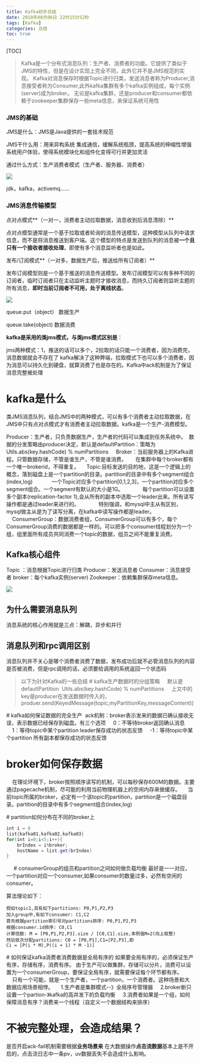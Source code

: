 ```yaml
---
title: Kafka初步总结
date: 2018年08月06日 22时15分52秒
tags: [Kafka]
categories: 总结
toc: true
---
```


[TOC]

>  Kafka是一个分布式消息队列：生产者、消费者的功能。它提供了类似于JMS的特性，但是在设计实现上完全不同，此外它并不是JMS规范的实现。
>  Kafka对消息保存时根据Topic进行归类，发送消息者称为Producer,消息接受者称为Consumer,此外kafka集群有多个kafka实例组成，每个实例(server)成为broker。
>  无论是kafka集群，还是producer和consumer都依赖于zookeeper集群保存一些meta信息，来保证系统可用性
>

### JMS的基础

JMS是什么：JMS是Java提供的一套技术规范

JMS干什么用：用来异构系统 集成通信，缓解系统瓶颈，提高系统的伸缩性增强系统用户体验，使得系统模块化和组件化变得可行并更加灵活

通过什么方式：生产消费者模式（生产者、服务器、消费者）

![](http://img.gangtieguo.cn/006tNbRwgy1fu895melcpj30zd0ckdgd.jpg)

jdk，kafka，activemq……

<!-- more -->

### JMS消息传输模型

点对点模式**（一对一，消费者主动拉取数据，消息收到后消息清除）**

点对点模型通常是一个基于拉取或者轮询的消息传送模型，这种模型从队列中请求信息，而不是将消息推送到客户端。这个模型的特点是发送到队列的消息被**一个且只有一个接收者接收处理**，即使有多个消息监听者也是如此。

发布/订阅模式**（一对多，数据生产后，推送给所有订阅者）**

发布订阅模型则是一个基于推送的消息传送模型。发布订阅模型可以有多种不同的订阅者，临时订阅者只在主动监听主题时才接收消息，而持久订阅者则监听主题的所有消息，**即时当前订阅者不可用，处于离线状态**。

![](http://img.gangtieguo.cn/0069RVTdgy1fu894keo4oj310n0hd0tv.jpg)

queue.put（object）  数据生产

queue.take(object)    数据消费

**kafka是采用的类jms模式，与类jms模式区别是**： 

jms两种模式：1，推送的话可以多个，2拉取的话只能一个消费者，因为消费完，消息数据就会不存在了 kafka解决了这种弊端，拉取模式下也可以多个消费者，因为消息可以持久化到硬盘，就算消费了也是存在的。Kafka中ack机制是为了保证消息完整被处理 



# kafka是什么
类JMS消息队列，结合JMS中的两种模式，可以有多个消费者主动拉取数据，在JMS中只有点对点模式才有消费者主动拉取数据。kafka是一个生产-消费模型。

Producer：生产者，只负责数据生产，生产者的代码可以集成到任务系统中。 
数据的分发策略由producer决定，默认是defaultPartition：策略为Utils.abs(key.hashCode) % numPartitions
    Broker：当前服务器上的Kafka进程。只管数据存储，不管是谁生产，不管是谁消费。
    	在集群中每个broker都有一个唯一brokerid，不得重复。
    Topic:目标发送的目的地，这是一个逻辑上的概念，落到磁盘上是一个partition的目录。partition的目录中有多个segment组合(index,log)
            一个Topic对应多个partition[0,1,2,3]，一个partition对应多个segment组合。一个segment有默认的大小是1G。
            每个partition可以设置多个副本(replication-factor 1),会从所有的副本中选取一个leader出来。所有读写操作都是通过leader来进行的。
            特别强调，和mysql中主从有区别，mysql做主从是为了读写分离，在kafka中读写操作都是leader。
    ConsumerGroup：数据消费者组，ConsumerGroup可以有多个，每个ConsumerGroup消费的数据都是一样的。可以把多个consumer线程划分为一个组，组里面所有成员共同消费一个topic的数据，组员之间不能重复消费。



## Kafka核心组件
Topic ：消息根据Topic进行归类
Producer：发送消息者
Consumer：消息接受者
broker：每个kafka实例(server)
Zookeeper：依赖集群保存meta信息。

![](http://img.gangtieguo.cn/006tNbRwgy1fu89ajoxc5j30mf0fnt9d.jpg)



## 为什么需要消息队列

消息系统的核心作用就是三点：解耦，异步和并行

## 消息队列和rpc调用区别
消息队列并不关心是哪个消费者消费了数据，发布成功后就不必管消息队列的内容是否被消费，但是rpc调用的话，必须要给调用的系统返回一个状态码



>以下为针对Kafka的一些总结
# kafka生产数据时的分组策略
    默认是defaultPartition  Utils.abs(key.hashCode) % numPartitions
    上文中的key是producer在发送数据时传入的，produer.send(KeyedMessage(topic,myPartitionKey,messageContent))

# kafka如何保证数据的完全生产
 ack机制：broker表示发来的数据已确认接收无误，表示数据已经保存到磁盘。有三个选项
    0：不等待broker返回确认消息
    1：等待topic中某个partition leader保存成功的状态反馈
    -1：等待topic中某个partition 所有副本都保存成功的状态反馈
    


# broker如何保存数据
    在理论环境下，broker按照顺序读写的机制，可以每秒保存600M的数据。主要通过pagecache机制，尽可能的利用当前物理机器上的空闲内存来做缓存。
    当前topic所属的broker，必定有一个该topic的partition，partition是一个磁盘目录。partition的目录中有多个segment组合(index,log)

# partition如何分布在不同的broker上


```java
int i = 0
list{kafka01,kafka02,kafka03}
for(int i=0;i<5;i++){
    brIndex = i%broker;
    hostName = list.get(brIndex)
}
```


    
# consumerGroup的组员和partition之间如何做负载均衡
最好是一一对应，一个partition对应一个consumer,如果consumer的数量过多，必然有空闲的consumer。

算法理论如下：

```
假如topic1,具有如下partitions: P0,P1,P2,P3
加入group中,有如下consumer: C1,C2
首先根据partition索引号对partitions排序: P0,P1,P2,P3
根据consumer.id排序: C0,C1
计算倍数: M = [P0,P1,P2,P3].size / [C0,C1].size,本例值M=2(向上取整)
然后依次分配partitions: C0 = [P0,P1],C1=[P2,P3],即Ci = [P(i * M),P((i + 1) * M -1)]
```



# 如何保证kafka消费者消费数据是全局有序的
如果要全局有序的，必须保证生产有序，存储有序，消费有序。
由于生产可以做集群，存储可以分片，消费可以设置为一个consumerGroup，要保证全局有序，就需要保证每个环节都有序。
    只有一个可能，就是一个生产者，一个partition，一个消费者。这种场景和大数据应用场景相悖。
    1.生产者是集群模式--》全局序号管理器
    2.broker断只设置一个partion-》kafka的高并发下的负载均衡
    3.消费者如果是一个组，如何保障消息有序？消费来一个线程（自定义一个数据结构来排序）
    

# 不被完整处理，会造成结果？ 
是否开启ack-fail机制需要根据**业务场景来** 在大数据操作**点击流数据**基本上是不开启的，点击流日志中一条pv，uv数据丢失不会造成什么影响。